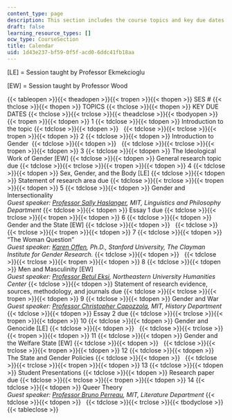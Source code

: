 ```yaml
---
content_type: page
description: This section includes the course topics and key due dates.
draft: false
learning_resource_types: []
ocw_type: CourseSection
title: Calendar
uid: 1d43e237-bf59-0f5f-acd0-6ddc41fb18aa
---
```

\[LE\] = Session taught by Professor Ekmekcioglu

\[EW\] = Session taught by Professor Wood

{{< tableopen >}}{{< theadopen >}}{{< tropen >}}{{< thopen >}}
SES #
{{< thclose >}}{{< thopen >}}
TOPICS
{{< thclose >}}{{< thopen >}}
KEY DUE DATES
{{< thclose >}}{{< trclose >}}{{< theadclose >}}{{< tbodyopen >}}{{< tropen >}}{{< tdopen >}}
1
{{< tdclose >}}{{< tdopen >}}
Introduction to the topic
{{< tdclose >}}{{< tdopen >}}
 
{{< tdclose >}}{{< trclose >}}{{< tropen >}}{{< tdopen >}}
2
{{< tdclose >}}{{< tdopen >}}
Introduction to Gender 
{{< tdclose >}}{{< tdopen >}}
 
{{< tdclose >}}{{< trclose >}}{{< tropen >}}{{< tdopen >}}
3
{{< tdclose >}}{{< tdopen >}}
The Ideological Work of Gender \[EW\]
{{< tdclose >}}{{< tdopen >}}
General research topic due
{{< tdclose >}}{{< trclose >}}{{< tropen >}}{{< tdopen >}}
4
{{< tdclose >}}{{< tdopen >}}
Sex, Gender, and the Body \[LE\]
{{< tdclose >}}{{< tdopen >}}
Statement of research area due
{{< tdclose >}}{{< trclose >}}{{< tropen >}}{{< tdopen >}}
5
{{< tdclose >}}{{< tdopen >}}
Gender and Intersectionality   
*Guest speaker:* [*Professor Sally Haslanger*](http://web.mit.edu/philosophy/haslanger.html)*, MIT, Linguistics and Philosophy Department*
{{< tdclose >}}{{< tdopen >}}
Essay 1 due
{{< tdclose >}}{{< trclose >}}{{< tropen >}}{{< tdopen >}}
6
{{< tdclose >}}{{< tdopen >}}
Gender and the State \[EW\]
{{< tdclose >}}{{< tdopen >}}
 
{{< tdclose >}}{{< trclose >}}{{< tropen >}}{{< tdopen >}}
7
{{< tdclose >}}{{< tdopen >}}
“The Woman Question”   
*Guest speaker:* [*Karen Offen*](http://gender.stanford.edu/people/karen-offen)*, Ph.D., Stanford University, The Clayman Institute for Gender Research.*
{{< tdclose >}}{{< tdopen >}}
 
{{< tdclose >}}{{< trclose >}}{{< tropen >}}{{< tdopen >}}
8
{{< tdclose >}}{{< tdopen >}}
Men and Masculinity \[EW\]   
*Guest speaker:* [*Professor Betul Eksi*](https://globalresilience.northeastern.edu/profile/eksi-betul/)*, Northeastern University Humanities Center*
{{< tdclose >}}{{< tdopen >}}
Statement of research evidence, sources, methodology, and journals due
{{< tdclose >}}{{< trclose >}}{{< tropen >}}{{< tdopen >}}
9
{{< tdclose >}}{{< tdopen >}}
Gender and War   
*Guest speaker:* [*Professor Christopher Capozzola*](http://history.mit.edu/people/christopher-capozzola)*, MIT, History Department*
{{< tdclose >}}{{< tdopen >}}
Essay 2 due
{{< tdclose >}}{{< trclose >}}{{< tropen >}}{{< tdopen >}}
10
{{< tdclose >}}{{< tdopen >}}
Gender and Genocide \[LE\]
{{< tdclose >}}{{< tdopen >}}
 
{{< tdclose >}}{{< trclose >}}{{< tropen >}}{{< tdopen >}}
11
{{< tdclose >}}{{< tdopen >}}
Gender and the Welfare State \[EW\]
{{< tdclose >}}{{< tdopen >}}
 
{{< tdclose >}}{{< trclose >}}{{< tropen >}}{{< tdopen >}}
12
{{< tdclose >}}{{< tdopen >}}
The State and Gender Policies
{{< tdclose >}}{{< tdopen >}}
 
{{< tdclose >}}{{< trclose >}}{{< tropen >}}{{< tdopen >}}
13
{{< tdclose >}}{{< tdopen >}}
Student Presentations
{{< tdclose >}}{{< tdopen >}}
Research paper due
{{< tdclose >}}{{< trclose >}}{{< tropen >}}{{< tdopen >}}
14
{{< tdclose >}}{{< tdopen >}}
Queer Theory   
*Guest speaker:* [*Professor Bruno Perreau*](https://lit.mit.edu/bruno-perreau/)*, MIT, Literature Department*
{{< tdclose >}}{{< tdopen >}}
 
{{< tdclose >}}{{< trclose >}}{{< tbodyclose >}}{{< tableclose >}}